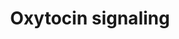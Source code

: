 ---
annotations:
- id: PW:0000494
  parent: signaling pathway
  type: Pathway Ontology
  value: oxytocin signaling pathway
authors:
- Mkutmon
- Fehrhart
- MaintBot
- Eweitz
- Egonw
citedin: ''
communities: []
description: This pathway shows a high-level overview of oxytocin signaling.
last-edited: 2025-07-19
ndex: null
organisms:
- Bos taurus
redirect_from:
- /index.php/Pathway:WP3222
- /instance/WP3222
- /instance/WP3222_r140010
revision: r140010
schema-jsonld:
- '@context': https://schema.org/
  '@id': https://wikipathways.github.io/pathways/WP3222.html
  '@type': Dataset
  creator:
    '@type': Organization
    name: WikiPathways
  description: This pathway shows a high-level overview of oxytocin signaling.
  keywords:
  - CD38
  - Ca²⁺
  - DAG
  - GNAQ
  - IP3
  - OXTR
  - Oxytocin
  - PLCD1
  license: CC0
  name: Oxytocin signaling
seo: CreativeWork
title: Oxytocin signaling
wpid: WP3222
---